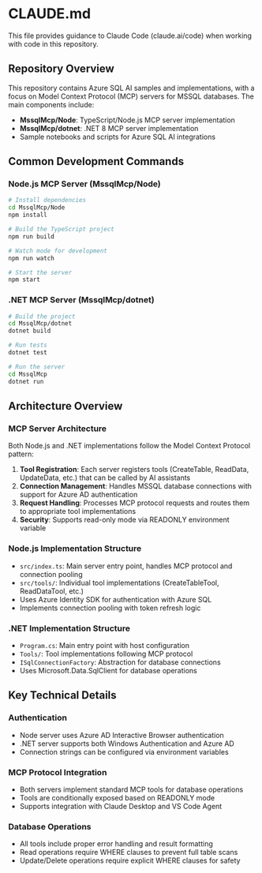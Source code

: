 # CLAUDE.md

This file provides guidance to Claude Code (claude.ai/code) when working with code in this repository.

## Repository Overview

This repository contains Azure SQL AI samples and implementations, with a focus on Model Context Protocol (MCP) servers for MSSQL databases. The main components include:

- **MssqlMcp/Node**: TypeScript/Node.js MCP server implementation
- **MssqlMcp/dotnet**: .NET 8 MCP server implementation  
- Sample notebooks and scripts for Azure SQL AI integrations

## Common Development Commands

### Node.js MCP Server (MssqlMcp/Node)

```bash
# Install dependencies
cd MssqlMcp/Node
npm install

# Build the TypeScript project
npm run build

# Watch mode for development
npm run watch

# Start the server
npm start
```

### .NET MCP Server (MssqlMcp/dotnet)

```bash
# Build the project
cd MssqlMcp/dotnet
dotnet build

# Run tests
dotnet test

# Run the server
cd MssqlMcp
dotnet run
```

## Architecture Overview

### MCP Server Architecture

Both Node.js and .NET implementations follow the Model Context Protocol pattern:

1. **Tool Registration**: Each server registers tools (CreateTable, ReadData, UpdateData, etc.) that can be called by AI assistants
2. **Connection Management**: Handles MSSQL database connections with support for Azure AD authentication
3. **Request Handling**: Processes MCP protocol requests and routes them to appropriate tool implementations
4. **Security**: Supports read-only mode via READONLY environment variable

### Node.js Implementation Structure

- `src/index.ts`: Main server entry point, handles MCP protocol and connection pooling
- `src/tools/`: Individual tool implementations (CreateTableTool, ReadDataTool, etc.)
- Uses Azure Identity SDK for authentication with Azure SQL
- Implements connection pooling with token refresh logic

### .NET Implementation Structure  

- `Program.cs`: Main entry point with host configuration
- `Tools/`: Tool implementations following MCP protocol
- `ISqlConnectionFactory`: Abstraction for database connections
- Uses Microsoft.Data.SqlClient for database operations

## Key Technical Details

### Authentication
- Node server uses Azure AD Interactive Browser authentication
- .NET server supports both Windows Authentication and Azure AD
- Connection strings can be configured via environment variables

### MCP Protocol Integration
- Both servers implement standard MCP tools for database operations
- Tools are conditionally exposed based on READONLY mode
- Supports integration with Claude Desktop and VS Code Agent

### Database Operations
- All tools include proper error handling and result formatting
- Read operations require WHERE clauses to prevent full table scans
- Update/Delete operations require explicit WHERE clauses for safety